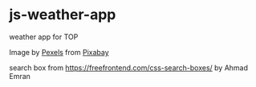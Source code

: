 # js-weather-app
 weather app for TOP

Image by <a href="https://pixabay.com/users/pexels-2286921/?utm_source=link-attribution&utm_medium=referral&utm_campaign=image&utm_content=1282314">Pexels</a> from <a href="https://pixabay.com//?utm_source=link-attribution&utm_medium=referral&utm_campaign=image&utm_content=1282314">Pixabay</a>

search box from https://freefrontend.com/css-search-boxes/ by Ahmad Emran